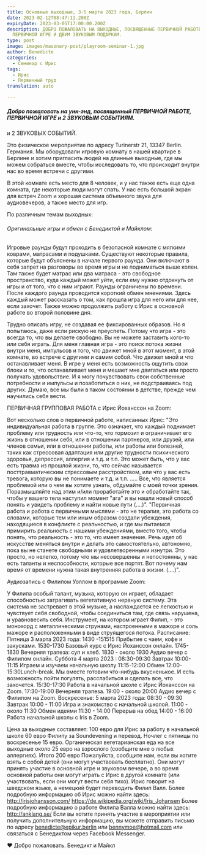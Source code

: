 ```yaml
---
title: Основные выходные, 3-5 марта 2023 года, Берлин
date: 2023-02-12T08:47:11.200Z
expiryDate: 2023-03-05T17:00:00.200Z
description: ДОБРО ПОЖАЛОВАТЬ НА ВЫХОДНЫЕ, ПОСВЯЩЕННЫЕ ПЕРВИЧНОЙ РАБОТЕ,
  ПЕРВИЧНОЙ ИГРЕ И ДВУМ ЗВУКОВЫМ ПОДАРКАМ.
type: post
image: images/masonary-post/playroom-seminar-1.jpg
author: Benedicte
categories:
  - Семинар с Ирис
tags:
  - Ирис
  - Первичный труд
translation: auto

---
```


##### Добро пожаловать на уик-энд, посвященный ПЕРВИЧНОЙ РАБОТЕ, ПЕРВИЧНОЙ ИГРЕ и 2 ЗВУКОВЫМ СОБЫТИЯМ.
и 2 ЗВУКОВЫХ СОБЫТИЙ.

Это физическое мероприятие по адресу Turinerstr 21, 13347 Berlin. Германия. Мы оборудовали игровую комнату в нашей квартире в Берлине и хотим пригласить людей на длинные выходные, где мы можем собраться вместе, чтобы исследовать то, что происходит внутри нас во время встречи с другими.

В этой комнате есть место для 8 человек, и у нас также есть еще одна комната, где некоторые люди могут спать.
У нас есть большой экран для встреч Zoom и хорошая система объемного звука для аудиовечеров, а также место для игр.

По различным темам выходных:

###### Оригинальные игры и обмен с Бенедиктой и Майклом:

Игровые раунды будут проходить в безопасной комнате с мягкими коврами, матрасами и подушками.
Существуют некоторые правила, которые будут объяснены в начале первого раунда. Они включают в себя запрет на разговоры во время игры и не подниматься выше колен. Там также будет матрас или два матраса - это свободное пространство, куда каждый может уйти, если ему нужно отдохнуть от игры и от того, что с ним играют. Раунды ограничены по времени.
После каждого раунда проводится короткий обмен мнениями. Здесь каждый может рассказать о том, как прошла игра для него или для нее, если захочет. Также можно продолжить работу с Ирис в основной работе во второй половине дня.

Трудно описать игру, не создавая ее фиксированных образов. Но я попытаюсь, даже если рискую не преуспеть.
Потому что игра - это всегда то, что вы делаете свободно. Вы не можете заставить кого-то или себя играть.
Для меня главная игра - это поиск потока жизни внутри меня, импульсов и того, что движет мной в этот момент, в этой комнате, во встрече с другими и самим собой. Что движет мной и что останавливает меня.
В игре у меня есть возможность ощутить свои блоки и то, что останавливает меня и мешает мне двигаться или просто получать удовольствие. И я могу почувствовать свои собственные потребности и импульсы и позаботиться о них, не подстраиваясь под других.
Думаю, все мы были в таком состоянии в детстве, прежде чем научились себя вести.

ПЕРВИЧНАЯ ГРУППОВАЯ РАБОТА с Ирис Йоханссон на Zoom:

Вот несколько слов о первичной работе, написанных Ирис:
"Это индивидуальная работа в группе. Это означает, что каждый поднимает проблему или трудность или что-то, что тормозит и ограничивает его жизнь в отношении себя, или в отношении партнеров, или друзей, или членов семьи, или в отношении работы, или работы или болезней, таких как стрессовая адаптация или другие трудности психического здоровья, депрессия, аллергия и т.д. и т.п. Это может быть, что у вас есть травма из прошлой жизни, то, что сейчас называется посттравматическим стрессовым расстройством, или что у вас есть тревога, которую вы не понимаете и т.д. и т.п. ..... Все, что является проблемой или о чем вы хотите узнать, обдумайте с моей точки зрения. Поразмышляйте над этим и/или проработайте это и обработайте так, чтобы у вашего тела наступил момент "ага" и вы нашли новый способ понять и увидеть проблему и найти новые пути (....)".
"Первичная работа и работа с первичными мыслями - это не терапия, это работа со словами, которые тем или иным образом создали убеждения, находящиеся в конфликте с реальностью, и где мы пытаемся примирить реальность с нашими убеждениями, вместо того, чтобы понять, что реальность - это то, что имеет значение. Речь идет об искусстве меняться внутри и делать это самостоятельно, автономно, пока вы не станете свободными и удовлетворенными изнутри. Это просто, но нелегко, потому что мы несовершенны и непостоянны, у нас есть таланты и неспособности, которые все портят. Вот почему нам время от времени нужна такая внутренняя работа в жизни. (....)".

Аудиозапись с Филипом Уоллом в программе Zoom:

У Филипа особый талант, музыка, которую он играет, обладает способностью затрагивать вегетативную нервную систему. Эта система не застревает в этой музыке, а наслаждается ее легкостью и чувствует себя свободной, чтобы соединиться там, где связь нарушена, и уравновесить себя.
Инструмент, на котором играет Филип, - это монохорд с металлическими струнами, настроенными в мажоре и соль мажоре и расположенными в виде струящегося потока.
Расписание:
Пятница 3 марта 2023 года:
1430 -151515 Прибытие с чаем, кофе и закусками.
1530-1730 Базовый курс с Ирис Йоханссон онлайн.
1745-1830 Вечерняя трапеза: суп и хлеб.
1830 - около 1930 Аудио вечер с Филипом онлайн.
Суббота 4 марта 2023 :
08:30-09:30 Завтрак
10:00-11:15 Играем и изучаем начальную школу
11:15-12:00 Обмен
12:00-15:30Lunch-break. Мы вместе готовим что-нибудь вкусненькое. И есть возможность пойти погулять, расслабиться и сделать все, что захочется.
15:30-17:30 Работа в начальной школе с Ирис Йоханссон на Zoom.
17:30-19:00 Вечерняя трапеза.
19:00 - около 20:00 Аудио вечер
с Филипом на Zoom.
Воскресенье: 5 марта 2023 года:
08:30 - 09:30 Завтрак
10:00 - 11:00 Игра и знакомство с начальной школой.
11:00 - около 11:30 Обмен идеями
11:30 - 14:00 Перерыв на обед
14:00 - 16:00 Работа начальной школы с Iris в Zoom.

Цена за выходные составляет:
100 евро для Ирис за работу в начальной школе
60 евро Филипу за Soundevening и перевод.
Ночлег с пятницы по воскресенье 15 евро.
Органическая вегетарианская еда на все выходные около 25 евро на взрослого (сообщите мне о любых аллергиях).
Итого 200 евро
Пожалуйста, сообщите нам, если вы хотите взять с собой детей (они могут участвовать бесплатно). Они могут принять участие в основной игре и звуковом вечере, а во время основной работы они могут играть с Ирис в другой комнате (или участвовать, если они могут вести себя тихо).
Ирис говорит на шведском языке, а немецкий будет переводить Филип Валл.
Более подробную информацию об Ирис можно найти здесь:
http://irisjohansson.com/
https://de.wikipedia.org/wiki/Iris_Johansen
Более подробную информацию о работе Филипа Валла можно найти здесь:
http://anklang.se/
Если вы хотите принять участие в мероприятии или получить дополнительную информацию, вы можете отправить письмо по адресу benedicte@epikur.berlin или bennymoe@hotmail.com или связаться с Бенедиктом через Facebook Messenger.

❤️ Добро пожаловать.
Бенедикт и Майкл